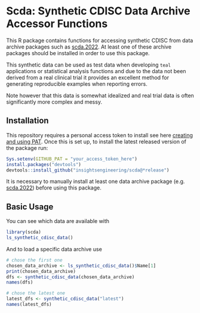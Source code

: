 # Scda: Synthetic CDISC Data Archive Accessor Functions

This R package contains functions for accessing synthetic CDISC from data archive packages such as [scda.2022](https://github.com/insightsengineering/scda.2022).
At least one of these archive packages should be installed in order to use this package.

This synthetic data can be used as test data when developing `teal` applications or statistical analysis functions and due to the data not been derived from a real clinical trial it provides an excellent method for generating reproducible examples when reporting errors.

Note however that this data is somewhat idealized and real trial data is often significantly more complex and messy.


## Installation

This repository requires a personal access token to install see here [creating and using PAT](https://docs.github.com/en/github/authenticating-to-github/keeping-your-account-and-data-secure/creating-a-personal-access-token). Once this is set up, to install the latest released version of the package run:

```r
Sys.setenv(GITHUB_PAT = "your_access_token_here")
install.packages("devtools")
devtools::install_github("insightsengineering/scda@*release")
```

It is necessary to manually install at least one data archive package (e.g. [scda.2022](https://github.com/insightsengineering/scda.2022)) before using this package.

## Basic Usage

You can see which data are available with

```r
library(scda)
ls_synthetic_cdisc_data()
```

And to load a specific data archive use

```r
# chose the first one
chosen_data_archive <- ls_synthetic_cdisc_data()$Name[1]
print(chosen_data_archive)
dfs <- synthetic_cdisc_data(chosen_data_archive)
names(dfs)

# chose the latest one
latest_dfs <- synthetic_cdisc_data("latest")
names(latest_dfs)
```
